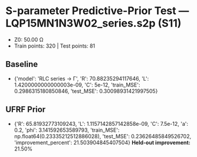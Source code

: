 # S-parameter Predictive-Prior Test — LQP15MN1N3W02_series.s2p (S11)
- Z0: 50.00 Ω
- Train points: 320  |  Test points: 81

## Baseline
- {'model': 'RLC series -> Γ', 'R': 70.88235294117646, 'L': 1.4200000000000003e-09, 'C': 5e-12, 'train_MSE': 0.2986315180850846, 'test_MSE': 0.30098931421997505}

## UFRF Prior
- {'R': 65.81932773109243, 'L': 1.1157142857142858e-09, 'C': 7.5e-12, 'a': 0.2, 'phi': 3.141592653589793, 'train_MSE': np.float64(0.23335212512886028), 'test_MSE': 0.23626485849526702, 'improvement_percent': 21.503904845407504}
**Held-out improvement:** 21.50%